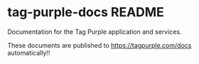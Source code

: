 # tag-purple-docs README

Documentation for the Tag Purple application and services.

These documents are published to https://tagpurple.com/docs automatically!!
<!--stackedit_data:
eyJoaXN0b3J5IjpbODQzNzkyODgyLDE0MDAwODMyMDEsMTQxOD
AyODA1MCwxNDAwMDgzMjAxLDE0MDAwODMyMDEsNjc1MTU1MjIw
LDEwMDc1MzMxNDBdfQ==
-->